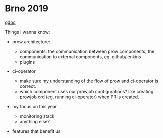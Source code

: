 # Brno 2019

[gdoc](https://docs.google.com/document/d/1o-xBKlIeW1kPV6UK78uXkpPIsBrTe4e52lLAF7OXO-s/edit)

Things I wanna know:

* prow architecture: 
    * components: the communication between prow components; the communication to external components, eg, github/jenkins
    * plugins

* ci-operator
    * make sure [my understanding](../architecture.md#) of the flow of prow and ci-operator is correct.
    * which component uses our prowjob configurations? like creating prowjob crd (eg, running ci-operator) when PR is created.

* my focus on this year
    * monitoring stack
    * anything else?

* features that benefit us
